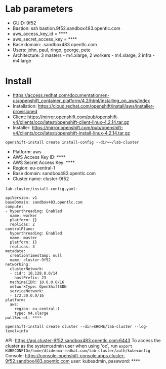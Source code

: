 # Lab parameters
* GUID: 9f52
* Bastion: ssh bastion.9f52.sandbox483.opentlc.com
* aws_access_key_id = ****
* aws_secret_access_key = ****
* Base domain: .sandbox483.opentlc.com
* Users: john, paul, ringo, george, pete 
* Architecture: 3 masters - m4.xlarge, 2 workers - m4.xlarge, 2 infra - m4.large

# Install
* https://access.redhat.com/documentation/en-us/openshift_container_platform/4.2/html/installing_on_aws/index
* Installation: https://cloud.redhat.com/openshift/install/aws/installer-provisioned
* Client: https://mirror.openshift.com/pub/openshift-v4/clients/ocp/latest/openshift-client-linux-4.2.14.tar.gz
* Installer: https://mirror.openshift.com/pub/openshift-v4/clients/ocp/latest/openshift-install-linux-4.2.14.tar.gz

`openshift-install create install-config --dir=~/lab-cluster`

* Platform: aws
* AWS Access Key ID: ****
* AWS Secret Access Key: ****
* Region: eu-central-1
* Base domain: sandbox483.opentlc.com
* Cluster name: cluster-9f52

`lab-cluster/install-config.yaml`:

```
apiVersion: v1
baseDomain: sandbox483.opentlc.com
compute:
- hyperthreading: Enabled
  name: worker
  platform: {}
  replicas: 2
controlPlane:
  hyperthreading: Enabled
  name: master
  platform: {}
  replicas: 3
metadata:
  creationTimestamp: null
  name: cluster-9f52
networking:
  clusterNetwork:
  - cidr: 10.128.0.0/14
    hostPrefix: 23
  machineCIDR: 10.0.0.0/16
  networkType: OpenShiftSDN
  serviceNetwork:
  - 172.30.0.0/16
platform:
  aws:
    region: eu-central-1
    type: m4.xlarge
pullSecret: ****
```

`openshift-install create cluster --dir=$HOME/lab-cluster --log-level=info`

API: https://api.cluster-9f52.sandbox483.opentlc.com:6443
To access the cluster as the system:admin user when using 'oc', run `export KUBECONFIG=/home/dliderma-redhat.com/lab-cluster/auth/kubeconfig`
Console: https://console-openshift-console.apps.cluster-9f52.sandbox483.opentlc.com user: kubeadmin, password: ****
